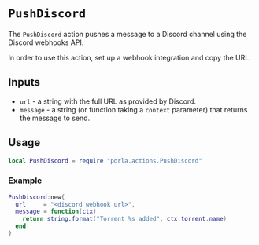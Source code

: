 # `PushDiscord`

The `PushDiscord` action pushes a message to a Discord channel using the
Discord webhooks API.

In order to use this action, set up a webhook integration and copy the URL.

## Inputs

 * `url` - a string with the full URL as provided by Discord.
 * `message` - a string (or function taking a `context` parameter) that returns
   the message to send.

## Usage

```lua
local PushDiscord = require "porla.actions.PushDiscord"
```

### Example

```lua
PushDiscord:new{
  url     = "<discord webhook url>",
  message = function(ctx)
    return string.format("Torrent %s added", ctx.torrent.name)
  end
}
```
